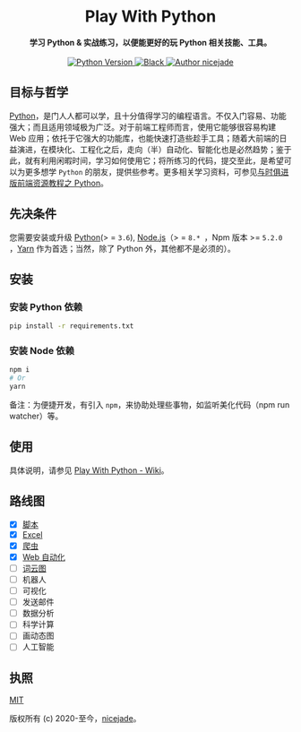 <h1 align="center">Play With Python</h1>

<div align="center">
  <strong>
    学习 Python & 实战练习，以便能更好的玩 Python 相关技能、工具。
  </strong>
</div>

<br>

<div align="center">
  <a href="https://www.python.org/">
    <img src="https://img.shields.io/badge/Python-v3.6%2B-blue" alt="Python Version">
  </a>
  <a href="https://github.com/psf/black">
    <img src="https://img.shields.io/badge/code_style-black-ff69b4.svg?style=flat" alt="Black">
  </a>
  <a href="https://aboutme.lovejade.cn/?utm_sourece=github.com&pid=play-with-python"><img src="https://img.shields.io/badge/Author-nicejade-%23a696c8.svg" alt="Author nicejade">
  </a>
</div>

## 目标与哲学

[Python](https://github.com/nicejade/nice-front-end-tutorial/blob/master/tutorial/python-tutorial.md)，是门人人都可以学，且十分值得学习的编程语言。不仅入门容易、功能强大；而且适用领域极为广泛。对于前端工程师而言，使用它能够很容易构建 Web 应用；依托于它强大的功能库，也能快速打造些趁手工具；随着大前端的日益演进，在模块化、工程化之后，走向（半）自动化、智能化也是必然趋势；鉴于此，就有利用闲暇时间，学习如何使用它；将所练习的代码，提交至此，是希望可以为更多想学 `Python` 的朋友，提供些参考。更多相关学习资料，可参见[与时俱进版前端资源教程之 Python](https://github.com/nicejade/nice-front-end-tutorial/blob/master/tutorial/python-tutorial.md)。

## 先决条件

您需要安装或升级 [Python](https://www.python.org/)(> = `3.6`), [Node.js](https://nodejs.org/en/)（> = `8.* `，Npm 版本 >= `5.2.0 `，[Yarn](https://www.jeffjade.com/2017/12/30/135-npm-vs-yarn-detial-memo/) 作为首选；当然，除了 Python 外，其他都不是必须的）。

## 安装

### 安装 Python 依赖

```bash
pip install -r requirements.txt
```

### 安装 Node 依赖

```bash
npm i
# Or
yarn
```

备注：为便捷开发，有引入 `npm`，来协助处理些事物，如监听美化代码（npm run watcher）等。

## 使用

具体说明，请参见 [Play With Python - Wiki](https://github.com/nicejade/play-with-python/wiki)。

## 路线图

- [x] [脚本](https://github.com/nicejade/play-with-python/wiki#脚本)
- [x] [Excel](https://github.com/nicejade/play-with-python/wiki#excel)
- [x] [爬虫](https://github.com/nicejade/play-with-python/wiki#爬虫)
- [x] [Web 自动化](https://github.com/nicejade/play-with-python/wiki#web-自动化)
- [ ] [词云图](https://github.com/nicejade/play-with-python/wiki#词云图)
- [ ] 机器人
- [ ] 可视化
- [ ] 发送邮件
- [ ] 数据分析
- [ ] 科学计算
- [ ] 画动态图
- [ ] 人工智能

## 执照

[MIT](http://opensource.org/licenses/MIT)

版权所有 (c) 2020-至今，[nicejade](https://github.lovejade.cn/)。



